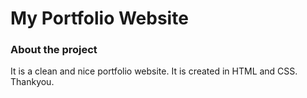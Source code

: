 # My Portfolio Website
### About the project
It is a clean and nice portfolio website. It is created in HTML and CSS. Thankyou. 

